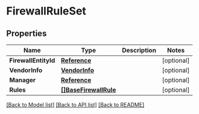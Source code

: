 # FirewallRuleSet

## Properties

Name | Type | Description | Notes
------------ | ------------- | ------------- | -------------
**FirewallEntityId** | [**Reference**](Reference.md) |  | [optional] 
**VendorInfo** | [**VendorInfo**](VendorInfo.md) |  | [optional] 
**Manager** | [**Reference**](Reference.md) |  | [optional] 
**Rules** | [**[]BaseFirewallRule**](BaseFirewallRule.md) |  | [optional] 

[[Back to Model list]](../README.md#documentation-for-models) [[Back to API list]](../README.md#documentation-for-api-endpoints) [[Back to README]](../README.md)


